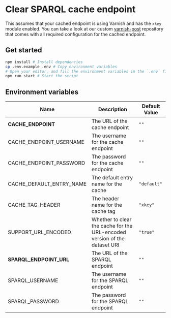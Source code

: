 # Clear SPARQL cache endpoint

This assumes that your cached endpoint is using Varnish and has the `xkey` module enabled.
You can take a look at our custom [varnish-post](https://github.com/zazuko/varnish-post) repository that comes with all required configuration for the cached endpoint.

## Get started

```sh
npm install # Install dependencies
cp .env.example .env # Copy environment variables
# Open your editor, and fill the environment variables in the `.env` file
npm run start # Start the script
```

## Environment variables

| Name                     | Description                                                               | Default Value |
| ------------------------ | ------------------------------------------------------------------------- | ------------- |
| **CACHE_ENDPOINT**       | The URL of the cache endpoint                                             | `""`          |
| CACHE_ENDPOINT_USERNAME  | The username for the cache endpoint                                       | `""`          |
| CACHE_ENDPOINT_PASSWORD  | The password for the cache endpoint                                       | `""`          |
| CACHE_DEFAULT_ENTRY_NAME | The default entry name for the cache                                      | `"default"`   |
| CACHE_TAG_HEADER         | The header name for the cache tag                                         | `"xkey"`      |
| SUPPORT_URL_ENCODED      | Whether to clear the cache for the URL-encoded version of the dataset URI | `"true"`      |
| **SPARQL_ENDPOINT_URL**  | The URL of the SPARQL endpoint                                            | `""`          |
| SPARQL_USERNAME          | The username for the SPARQL endpoint                                      | `""`          |
| SPARQL_PASSWORD          | The password for the SPARQL endpoint                                      | `""`          |
